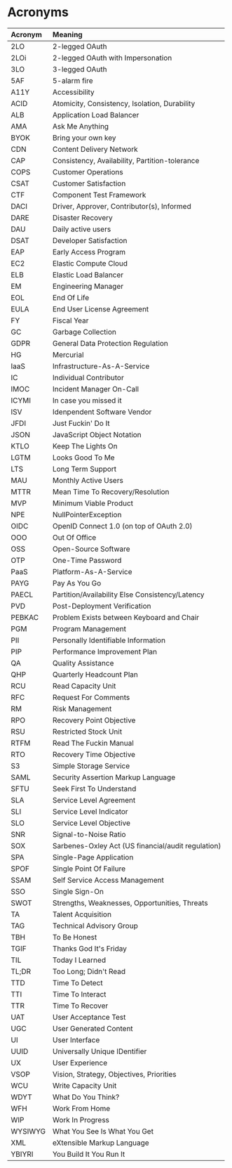 # Acronyms

| Acronym | Meaning                                            |
|:--------|:---------------------------------------------------|
| 2LO     | 2-legged OAuth                                     |
| 2LOi    | 2-legged OAuth with Impersonation                  |
| 3LO     | 3-legged OAuth                                     |
| 5AF     | 5-alarm fire                                       |
| A11Y    | Accessibility                                      |
| ACID    | Atomicity, Consistency, Isolation, Durability      |
| ALB     | Application Load Balancer                          |
| AMA     | Ask Me Anything                                    |
| BYOK    | Bring your own key                                 |
| CDN     | Content Delivery Network                           |
| CAP     | Consistency, Availability, Partition-tolerance     |
| COPS    | Customer Operations                                |
| CSAT    | Customer Satisfaction                              |
| CTF     | Component Test Framework                           |
| DACI    | Driver, Approver, Contributor(s), Informed         |
| DARE    | Disaster Recovery                                  |
| DAU     | Daily active users                                 |
| DSAT    | Developer Satisfaction                             |
| EAP     | Early Access Program                               |
| EC2     | Elastic Compute Cloud                              |
| ELB     | Elastic Load Balancer                              |
| EM      | Engineering Manager                                |
| EOL     | End Of Life                                        |
| EULA    | End User License Agreement                         |
| FY      | Fiscal Year                                        |
| GC      | Garbage Collection                                 |
| GDPR    | General Data Protection Regulation                 |
| HG      | Mercurial                                          |
| IaaS    | Infrastructure-As-A-Service                        |
| IC      | Individual Contributor                             |
| IMOC    | Incident Manager On-Call                           |
| ICYMI   | In case you missed it                              |
| ISV     | Idenpendent Software Vendor                        |
| JFDI    | Just Fuckin' Do It                                 |
| JSON    | JavaScript Object Notation                         |
| KTLO    | Keep The Lights On                                 |
| LGTM    | Looks Good To Me                                   |
| LTS     | Long Term Support                                  |
| MAU     | Monthly Active Users                               |
| MTTR    | Mean Time To Recovery/Resolution                   |
| MVP     | Minimum Viable Product                             |
| NPE     | NullPointerException                               |
| OIDC    | OpenID Connect 1.0 (on top of OAuth 2.0)           |
| OOO     | Out Of Office                                      |
| OSS     | Open-Source Software                               |
| OTP     | One-Time Password                                  |
| PaaS    | Platform-As-A-Service                              |
| PAYG    | Pay As You Go                                      |
| PAECL   | Partition/Availability Else Consistency/Latency    |
| PVD     | Post-Deployment Verification                       |
| PEBKAC  | Problem Exists between Keyboard and Chair          |
| PGM     | Program Management                                 |
| PII     | Personally Identifiable Information                |
| PIP     | Performance Improvement Plan                       |
| QA      | Quality Assistance                                 |
| QHP     | Quarterly Headcount Plan                           |
| RCU     | Read Capacity Unit                                 |
| RFC     | Request For Comments                               |
| RM      | Risk Management                                    |
| RPO     | Recovery Point Objective                           |
| RSU     | Restricted Stock Unit                              |
| RTFM    | Read The Fuckin Manual                             |
| RTO     | Recovery Time Objective                            |
| S3      | Simple Storage Service                             |
| SAML    | Security Assertion Markup Language                 |
| SFTU    | Seek First To Understand                           |
| SLA     | Service Level Agreement                            |
| SLI     | Service Level Indicator                            |
| SLO     | Service Level Objective                            |
| SNR     | Signal-to-Noise Ratio                              |
| SOX     | Sarbenes-Oxley Act (US financial/audit regulation) |
| SPA     | Single-Page Application                            |
| SPOF    | Single Point Of Failure                            |
| SSAM    | Self Service Access Management                     |
| SSO     | Single Sign-On                                     |
| SWOT    | Strengths, Weaknesses, Opportunities, Threats      |
| TA      | Talent Acquisition                                 |
| TAG     | Technical Advisory Group                           |
| TBH     | To Be Honest                                       |
| TGIF    | Thanks God It's Friday                             |
| TIL     | Today I Learned                                    |
| TL;DR   | Too Long; Didn't Read                              |
| TTD     | Time To Detect                                     |
| TTI     | Time To Interact                                   |
| TTR     | Time To Recover                                    |
| UAT     | User Acceptance Test                               |
| UGC     | User Generated Content                             |
| UI      | User Interface                                     |
| UUID    | Universally Unique IDentifier                      |
| UX      | User Experience                                    |
| VSOP    | Vision, Strategy, Objectives, Priorities           |
| WCU     | Write Capacity Unit                                |
| WDYT    | What Do You Think?                                 |
| WFH     | Work From Home                                     |
| WIP     | Work In Progress                                   |
| WYSIWYG | What You See Is What You Get                       |
| XML     | eXtensible Markup Language                         |
| YBIYRI  | You Build It You Run It                            |
